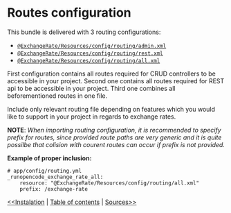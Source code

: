 Routes configuration
====================

This bundle is delivered with 3 routing configurations:

- [`@ExchangeRate/Resources/config/routing/admin.xml`](../src/RunOpenCode/Bundle/ExchangeRate/Resources/config/routing/admin.xml)
- [`@ExchangeRate/Resources/config/routing/rest.xml`](../src/RunOpenCode/Bundle/ExchangeRate/Resources/config/routing/rest.xml)
- [`@ExchangeRate/Resources/config/routing/all.xml`](../src/RunOpenCode/Bundle/ExchangeRate/Resources/config/routing/all.xml)

First configuration contains all routes required for CRUD controllers
to be accessible in your project. Second one contains all routes
required for REST api to be accessible in your project. Third one
combines all beforementioned routes in one file.

Include only relevant routing file depending on features which you would
like to support in your project in regards to exchange rates.

**NOTE**: _When importing routing configuration, it is recommended to specify
prefix for routes, since provided route paths are very generic and it is
quite possilbe that colision with courent routes can occur if prefix is not provided._

**Example of proper inclusion:**

    # app/config/routing.yml
    _runopencode_exchange_rate_all:
        resource: "@ExchangeRate/Resources/config/routing/all.xml"
        prefix: /exchange-rate

[<<Instalation](installation.md) | [Table of contents](index.md) | [Sources>>](sources.md)